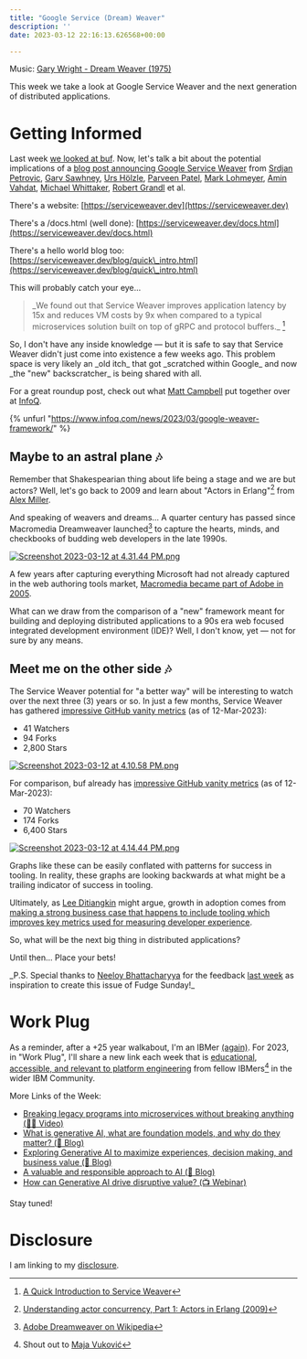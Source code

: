 ```yaml
---
title: "Google Service (Dream) Weaver"
description: ''
date: 2023-03-12 22:16:13.626568+00:00

---
```


 

Music: [Gary Wright - Dream Weaver (1975)](https://www.youtube.com/watch?v=xZKuzwPOefs)

This week we take a look at Google Service Weaver and the next generation of distributed applications.

# Getting Informed

Last week [we looked at buf](https://fudge.org/archive/bufbuild-your-rest/). Now, let's talk a bit about the potential implications of a [blog post announcing Google Service Weaver](https://opensource.googleblog.com/2023/03/introducing-service-weaver-framework-for-writing-distributed-applications.html
) from [Srdjan Petrovic](https://www.linkedin.com/in/srdjan-petrovic-8a8a311/), [Garv Sawhney](https://www.linkedin.com/in/garvsawhney/), [Urs Hölzle](https://www.linkedin.com/in/urs-hölzle/), [Parveen Patel](https://www.linkedin.com/in/parveen-patel-b081622/), [Mark Lohmeyer](https://www.linkedin.com/in/marklohmeyer/), [Amin Vahdat](https://www.linkedin.com/in/vahdat/), [Michael Whittaker](https://www.linkedin.com/in/michael-whittaker-b28571203/), [Robert Grandl](https://www.linkedin.com/in/robert-grandl-2a2b751b/) et al.

There's a website: [https://serviceweaver.dev](https://serviceweaver.dev)

There's a /docs.html (well done): [https://serviceweaver.dev/docs.html](https://serviceweaver.dev/docs.html)

There's a hello world blog too: [https://serviceweaver.dev/blog/quick\_intro.html](https://serviceweaver.dev/blog/quick\_intro.html)

This will probably catch your eye...

> \_We found out that Service Weaver improves application latency by 15x and reduces VM costs by 9x when compared to a typical microservices solution built on top of gRPC and protocol buffers.\_ [^0]

So, I don't have any inside knowledge — but it is safe to say that Service Weaver didn't just come into existence a few weeks ago. This problem space is very likely an \_old itch\_ that got \_scratched within Google\_ and now \_the "new" backscratcher\_ is being shared with all.

For a great roundup post, check out what [Matt Campbell](https://www.linkedin.com/in/mbcampbell360/) put together over at [InfoQ](https://www.infoq.com/news/2023/03/google-weaver-framework/).

{% unfurl "https://www.infoq.com/news/2023/03/google-weaver-framework/" %}

## Maybe to an astral plane 🎶

Remember that Shakespearian thing about life being a stage and we are but actors? Well, let's go back to 2009 and learn about "Actors in Erlang"[^1] from [Alex Miller](https://github.com/puredanger).

And speaking of weavers and dreams... A quarter century has passed since Macromedia Dreamweaver launched[^2] to capture the hearts, minds, and checkbooks of budding web developers in the late 1990s. 

[![Screenshot 2023-03-12 at 4.31.44 PM.png](https://buttondown-attachments.s3.us-west-2.amazonaws.com/images/f034da0e-c17a-47dc-ad67-57bf2dea55fc.png)](https://web.archive.org/web/19981202011445/http://www.macromedia.com/software/dreamweaver/)

A few years after capturing everything Microsoft had not already captured in the web authoring tools market, [Macromedia became part of Adobe in 2005](https://www.marketwatch.com/story/adobe-to-buy-macromedia-in-34-billion-stock-deal).

What can we draw from the comparison of a "new" framework meant for building and deploying distributed applications to a 90s era web focused integrated development environment (IDE)? Well, I don't know, yet — not for sure by any means.

## Meet me on the other side 🎶

The Service Weaver potential for "a better way" will be interesting to watch over the next three (3) years or so. In just a few months, Service Weaver has gathered [impressive GitHub vanity metrics](https://github.com/ServiceWeaver/weaver) (as of 12-Mar-2023):

- 41 Watchers
- 94 Forks
- 2,800 Stars

[![Screenshot 2023-03-12 at 4.10.58 PM.png](https://buttondown-attachments.s3.us-west-2.amazonaws.com/images/853c4b9d-cdff-4a03-b5d7-53180c3dfeda.png)](https://github.com/ServiceWeaver/weaver/graphs/code-frequency)

For comparison, buf already has [impressive GitHub vanity metrics](https://github.com/bufbuild/buf) (as of 12-Mar-2023):

- 70 Watchers
- 174 Forks
- 6,400 Stars

[![Screenshot 2023-03-12 at 4.14.44 PM.png](https://buttondown-attachments.s3.us-west-2.amazonaws.com/images/c72082a4-361f-4027-a898-e8318a00b3f5.png)](https://github.com/bufbuild/buf/graphs/code-frequency)

Graphs like these can be easily conflated with patterns for success in tooling. In reality, these graphs are looking backwards at what might be a trailing indicator of success in tooling.

Ultimately, as [Lee Ditiangkin](https://www.linkedin.com/in/leeditiangkin/) might argue, growth in adoption comes from [making a strong business case that happens to include tooling which improves key metrics used for measuring developer experience](https://www.infoq.com/articles/building-platform-business-case/).

So, what will be the next big thing in distributed applications?

Until then… Place your bets!

\_P.S. Special thanks to [Neeloy Bhattacharyya](https://www.linkedin.com/in/neeloybhattacharyya/) for the feedback [last week](https://fudge.org/archive/bufbuild-your-rest/) as inspiration to create this issue of Fudge Sunday!\_

# Work Plug

As a reminder, after a +25 year walkabout, I'm an IBMer [(again)](https://jaycuthrell.com/about/). For 2023, in "Work Plug", I'll share a new link each week that is [educational, accessible, and relevant to platform engineering](https://www.youtube.com/watch?v=who) from fellow IBMers[^IBMer] in the wider IBM Community. 

More Links of the Week:

- [Breaking legacy programs into microservices without breaking anything (🧑‍🏫 Video)](https://www.youtube.com/watch?v=2fszvFC-O2I)
- [What is generative AI, what are foundation models, and why do they matter? (📝 Blog)](https://www.ibm.com/blog/what-is-generative-ai-what-are-foundation-models-and-why-do-they-matter/)
- [Exploring Generative AI to maximize experiences, decision making, and business value (📝 Blog)](https://www.ibm.com/blog/exploring-generative-ai-to-maximize-experiences-decision-making-and-business-value/)
- [A valuable and responsible approach to AI (📝 Blog)](https://www.ibm.com/blog/how-ibm-consulting-brings-a-valuable-and-responsible-approach-to-ai/)
- [How can Generative AI drive disruptive value? (📺 Webinar)](https://community.ibm.com/community/user/ai-datascience/events/event-description?CalendarEventKey=bf13fab0-f709-440a-9e4b-0186a94ef467&CommunityKey=f1c2cf2b-28bf-4b68-8570-b239473dcbbc&Home=%2fcommunity%2fuser%2fai-datascience%2fevents%2fevent-description)

Stay tuned! 

# Disclosure

I am linking to my [disclosure](https://jaycuthrell.com/disclosure/).

[^0]: [A Quick Introduction to Service Weaver](https://serviceweaver.dev/blog/quick\_intro.html)
[^1]: [Understanding actor concurrency, Part 1: Actors in Erlang (2009)](https://www.infoworld.com/article/2077999/understanding-actor-concurrency--part-1--actors-in-erlang.html)
[^2]: [Adobe Dreamweaver on Wikipedia](https://en.wikipedia.org/wiki/Adobe\_Dreamweaver) 
[^IBMer]: Shout out to [Maja Vuković](https://www.linkedin.com/in/majav/) 